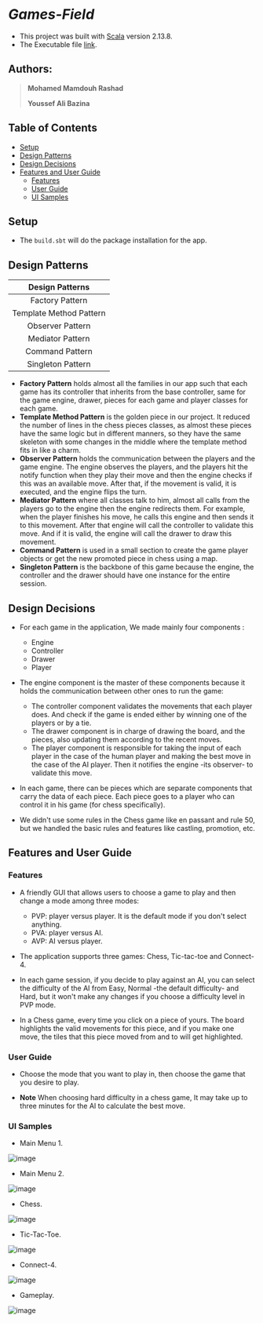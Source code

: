 # ***Games-Field***

- This project was built with [Scala](https://www.scala-lang.org/download/2.13.8.html) version 2.13.8.
- The Executable file [link](https://github.com/MohamedMamdouh18/Games-Field/tree/master/out/artifacts/GamesField_jar).

## Authors:

> **Mohamed Mamdouh Rashad**
>
> **Youssef Ali Bazina**

## Table of Contents

- [Setup](#Setup)
- [Design Patterns](#Design-Patterns)
- [Design Decisions](#Design-Decisions)
- [Features and User Guide](#Features-and-User-Guide)
    - [Features](#Features)
    - [User Guide](#User-Guide)
    - [UI Samples](#UI-Samples)

## Setup

- The `build.sbt` will do the package installation for the app.

## Design Patterns

|   **Design Patterns**   |
|:-----------------------:|
|     Factory Pattern     |
| Template Method Pattern |
|    Observer Pattern     |
|    Mediator Pattern     |
|     Command Pattern     |
|    Singleton Pattern    |

- **Factory Pattern** holds almost all the families in our app such that each game has its controller that inherits from
  the base controller, same for the game engine, drawer, pieces for each game and player classes for each game.
- **Template Method Pattern** is the golden piece in our project. It reduced the number of lines in the chess pieces
  classes, as almost these pieces have the same logic but in different manners, so they have the same skeleton with
  some changes in the middle where the template method fits in like a charm.
- **Observer Pattern** holds the communication between the players and the game engine. The engine observes the players,
  and the players hit the notify function when they play their move and then the engine checks if this was an available
  move. After that, if the movement is valid, it is executed, and the engine flips the turn.
- **Mediator Pattern** where all classes talk to him, almost all calls from the players go to the engine then the engine
  redirects them. For example, when the player finishes his move, he calls this engine and then sends it to this
  movement. After that engine will call the controller to validate this move. And if it is valid, the engine will call
  the drawer to draw this movement.
- **Command Pattern** is used in a small section to create the game player objects or get the new promoted piece in
  chess using a map.
- **Singleton Pattern** is the backbone of this game because the engine, the controller and the drawer should have one
  instance for the entire session.

## Design Decisions

- For each game in the application, We made mainly four components :
    - Engine
    - Controller
    - Drawer
    - Player


- The engine component is the master of these components because it holds the communication between other ones to
  run the game:
    - The controller component validates the movements that each player does. And check if the game is ended either
      by winning one of the players or by a tie.
    - The drawer component is in charge of drawing the board, and the pieces, also updating them according to the recent
      moves.
    - The player component is responsible for taking the input of each player in the case of the human player and making
      the best move in the case of the AI player. Then it notifies the engine -its observer- to validate this move.


- In each game, there can be pieces which are separate components that carry the data of each piece. Each piece goes to
  a player who can control it in his game (for chess specifically).


- We didn't use some rules in the Chess game like en passant and rule 50, but we handled the basic rules and features
  like castling, promotion, etc.

## Features and User Guide

### Features

- A friendly GUI that allows users to choose a game to play and then change a mode among three modes:
    - PVP: player versus player. It is the default mode if you don't select anything.
    - PVA: player versus AI.
    - AVP: AI versus player.


- The application supports three games: Chess, Tic-tac-toe and Connect-4.

- In each game session, if you decide to play against an AI, you can select the difficulty of the AI from Easy, Normal -the
  default difficulty- and Hard, but it won't make any changes if you choose a difficulty level in PVP mode.

- In a Chess game, every time you click on a piece of yours. The board highlights the valid movements for this piece,
  and if you make one move, the tiles that this piece moved from and to will get highlighted.

### User Guide

- Choose the mode that you want to play in, then choose the game that you desire to play.


- **Note** When choosing hard difficulty in a chess game, It may take up to three minutes for the AI to calculate the
  best
  move.

### UI Samples

- Main Menu 1.

![image](https://drive.google.com/uc?export=view&id=1SxRkbAeN9FQrAsRVoOFxzdX3RYv1F1tu)

- Main Menu 2.

![image](https://drive.google.com/uc?export=view&id=18DyBMSBORJMSVyC51hk1X9_gTFXjHdUB)

- Chess.

![image](https://drive.google.com/uc?export=view&id=1ijrYQpYjwks6fBdw4pPxz6MuAUMSPlTZ)

- Tic-Tac-Toe.

![image](https://drive.google.com/uc?export=view&id=1cchQZHvFvYJE5WzqTekQ9eSYf4Ab9lP_)

- Connect-4.

![image](https://drive.google.com/uc?export=view&id=1cZmmaWHwLWmqelnP9I5j-Fl_OCpJcQns)

- Gameplay.

![image](https://drive.google.com/uc?export=view&id=1itVk68lyXHdWMnsHG1UkY1DBDA98NQom)
